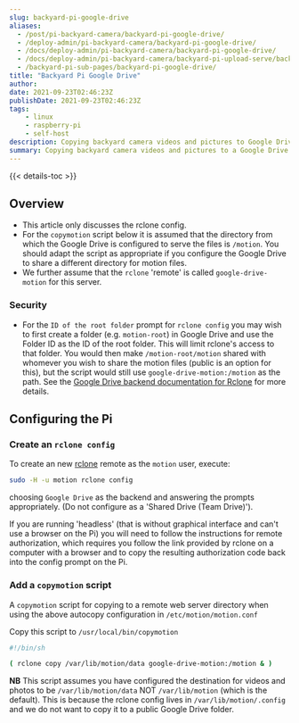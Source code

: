 ```yaml
---
slug: backyard-pi-google-drive
aliases:
  - /post/pi-backyard-camera/backyard-pi-google-drive/
  - /deploy-admin/pi-backyard-camera/backyard-pi-google-drive/
  - /docs/deploy-admin/pi-backyard-camera/backyard-pi-google-drive/
  - /docs/deploy-admin/pi-backyard-camera/backyard-pi-upload-serve/backyard-pi-google-drive/
  - /backyard-pi-sub-pages/backyard-pi-google-drive/
title: "Backyard Pi Google Drive"
author:
date: 2021-09-23T02:46:23Z
publishDate: 2021-09-23T02:46:23Z
tags:
    - linux
    - raspberry-pi
    - self-host
description: Copying backyard camera videos and pictures to Google Drive using rclone
summary: Copying backyard camera videos and pictures to a Google Drive using rclone
---
```


{{< details-toc >}}

## Overview

* This article only discusses the rclone config.
* For the ``copymotion`` script below it is assumed that the directory from which the Google Drive is configured to serve the files is ``/motion``.  You should adapt the script as appropriate if you configure the Google Drive to share a different directory for motion files.
* We further assume that the ``rclone`` 'remote' is called ``google-drive-motion`` for this server.

### Security

* For the ``ID of the root folder`` prompt for ``rclone config`` you may wish to first create a folder (e.g. ``motion-root``) in Google Drive and use the Folder ID as the ID of the root folder. This will limit rclone's access to that folder. You would then make ``/motion-root/motion`` shared with whomever you wish to share the motion files (public is an option for this), but the script would still use ``google-drive-motion:/motion`` as the path. See the [Google Drive backend documentation for Rclone](https://rclone.org/drive/#root-folder-id) for more details.

## Configuring the Pi

### Create an ``rclone config``

To create an new [rclone](https://rclone.org) remote as the ``motion`` user, execute:

```bash
sudo -H -u motion rclone config
```

choosing ``Google Drive`` as the backend and answering the prompts appropriately. (Do not configure as a 'Shared Drive (Team Drive)').

If you are running 'headless' (that is without graphical interface and can't use a browser on the Pi) you will need to follow the instructions for remote authorization, which requires you follow the link provided by rclone on a computer with a browser and to copy the resulting authorization code back into the config prompt on the Pi.

### Add a ``copymotion`` script

A ``copymotion`` script for copying to a remote web server directory when using the above autocopy configuration in ``/etc/motion/motion.conf``

Copy this script to ``/usr/local/bin/copymotion``

```bash
#!/bin/sh

( rclone copy /var/lib/motion/data google-drive-motion:/motion & )
```

**NB** This script assumes you have configured the destination for videos and photos to be ``/var/lib/motion/data`` NOT ``/var/lib/motion`` (which is the default). This is because the rclone config lives in ``/var/lib/motion/.config`` and we do not want to copy it to a public Google Drive folder.
